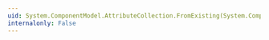 ```yaml
---
uid: System.ComponentModel.AttributeCollection.FromExisting(System.ComponentModel.AttributeCollection,System.Attribute[])
internalonly: False
---
```

